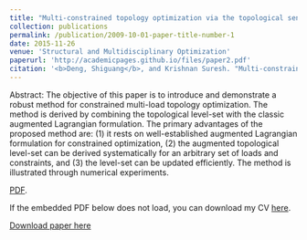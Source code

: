 ```yaml
---
title: "Multi-constrained topology optimization via the topological sensitivity 12"
collection: publications
permalink: /publication/2009-10-01-paper-title-number-1
date: 2015-11-26
venue: 'Structural and Multidisciplinary Optimization'
paperurl: 'http://academicpages.github.io/files/paper2.pdf'
citation: '<b>Deng, Shiguang</b>, and Krishnan Suresh. "Multi-constrained topology optimization via the topological sensitivity." Structural and Multidisciplinary Optimization 51 (2015): 987-1001.'
---
```

Abstract: The objective of this paper is to introduce and demonstrate a robust method for constrained multi-load topology optimization. The method is derived by combining the topological level-set with the classic augmented Lagrangian formulation. The primary advantages of the proposed method are: (1) it rests on well-established augmented Lagrangian formulation for constrained optimization, (2) the augmented topological level-set can be derived systematically for an arbitrary set of loads and constraints, and (3) the level-set can be updated efficiently. The method is illustrated through numerical experiments.

[PDF](/files/J1-2015-SMO.pdf).

If the embedded PDF below does not load, you can download my CV [here](/files/ShiguangDeng_CV.pdf).

[Download paper here](http://academicpages.github.io/files/paper2.pdf)